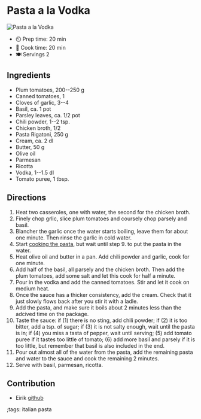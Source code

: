 # Pasta a la Vodka

![Pasta a la Vodka](pix/pasta-a-la-vodka.webp)

- ⏲️ Prep time: 20 min
- 🍳 Cook time: 20 min
- 🍽️ Servings 2

## Ingredients

- Plum tomatoes, 200--250 g
- Canned tomatoes, 1
- Cloves of garlic, 3--4
- Basil, ca. 1 pot
- Parsley leaves, ca. 1/2 pot
- Chili powder, 1--2 tsp.
- Chicken broth, 1/2
- Pasta Rigatoni, 250 g
- Cream, ca. 2 dl
- Butter, 50 g
- Olive oil
- Parmesan
- Ricotta
- Vodka, 1--1.5 dl
- Tomato puree, 1 tbsp.

## Directions

1. Heat two casseroles, one with water, the second for the chicken broth.
2. Finely chop grlic, slice plum tomatoes and coursely chop parsely and basil.
3. Blancher the garlic once the water starts boiling, leave them for about one minute.
   Then rinse the garlic in cold water.
4. Start [cooking the pasta](pasta.html), but wait until step 9. to put the pasta in the
   water.
5. Heat olive oil and butter in a pan. Add chili powder and garlic, cook for one
   minute.
6. Add half of the basil, all parsely and the chicken broth. Then add the plum tomatoes,
   add some salt and let this cook for half a minute.
7. Pour in the vodka and add the canned tomatoes. Stir and let it cook on medium heat.
8. Once the sauce has a thicker consistency, add the cream. Check that it just slowly flows
   back after you stir it with a ladle.
9. Add the pasta, and make sure it boils about 2 minutes less than the adcived time on the
   package.
10. Taste the sauce: if (1) there is no sting, add chili powder; if (2) it is too bitter,
    add a tsp. of sugar; if (3) it is not salty enough, wait until the pasta is in; if
    (4) you miss a tasta of pepper, wait until serving; (5) add tomato puree if it tastes
    too little of tomato; (6) add more basil and parsely if it is too little, but remember
    that basil is also included in the end.
11. Pour out almost all of the water from the pasta, add the remaining pasta and water to
    the sauce and cook the remaining 2 minutes.
12. Serve with basil, parmesan, ricotta.

## Contribution

- Eirik [github](https://github.com/engeir)

;tags: italian pasta
